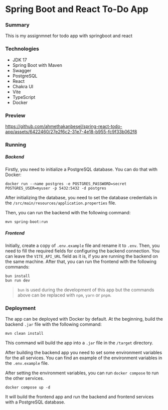 # Spring Boot and React To-Do App

### Summary
This is my assignmnet for todo app with springboot and react



### Technologies
- JDK 17
- Spring Boot with Maven
- Swagger
- PostgreSQL
- React
- Chakra UI
- Vite
- TypeScript
- Docker

### Preview
https://github.com/ahmethakanbesel/spring-react-todo-app/assets/6422460/27e2f6c2-31e7-4e18-b955-fc9f33b062f8

### Running

##### Backend

Firstly, you need to initialize a PostgreSQL database. You can do that with Docker:
```shell
docker run --name postgres -e POSTGRES_PASSWORD=secret POSTGRES_USER=myuser -p 5432:5432 -d postgres
```

After initializing the database, you need to set the database credentials in the `/src/main/resources/application.properties` file.

Then, you can run the backend with the following command:

```shell
mvn spring-boot:run
```

##### Frontend

Initially, create a copy of `.env.example` file and rename it to `.env`.
Then, you need to fill the required fields for configuring the backend connection.
You can leave the `VITE_API_URL` field as it is, if you are running the backend on the same machine.
After that, you can run the frontend with the following commands:

```shell
bun install
bun run dev
```

> `bun` is used during the development of this app but the commands above can be replaced with `npm`, `yarn` or `pnpm`.

### Deployment

The app can be deployed with Docker by default.
At the beginning, build the backend `.jar` file with the following command:

```shell
mvn clean install
```

This command will build the app into a `.jar` file in the `/target` directory.

After building the backend app you need to set some environment variables for the all services.
You can find an example of the environment variables in the `.env.example` file.

After setting the environment variables, you can run `docker compose` to run the other services.

```shell
docker compose up -d
```

It will build the frontend app and run the backend and frontend services with a PostgreSQL database.
